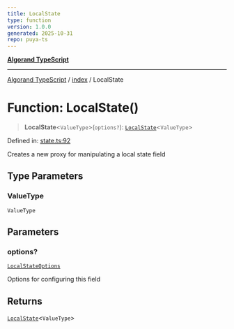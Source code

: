 ```yaml
---
title: LocalState
type: function
version: 1.0.0
generated: 2025-10-31
repo: puya-ts
---
```

[**Algorand TypeScript**](../../README.md)

***

[Algorand TypeScript](../../modules.md) / [index](../README.md) / LocalState

# Function: LocalState()

> **LocalState**\<`ValueType`\>(`options?`): [`LocalState`](../type-aliases/LocalState.md)\<`ValueType`\>

Defined in: [state.ts:92](https://github.com/algorandfoundation/puya-ts/blob/main/packages/algo-ts/src/state.ts#L92)

Creates a new proxy for manipulating a local state field

## Type Parameters

### ValueType

`ValueType`

## Parameters

### options?

[`LocalStateOptions`](../type-aliases/LocalStateOptions.md)

Options for configuring this field

## Returns

[`LocalState`](../type-aliases/LocalState.md)\<`ValueType`\>
